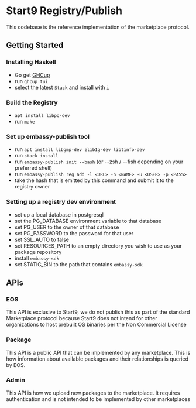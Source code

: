 # Start9 Registry/Publish

This codebase is the reference implementation of the marketplace protocol.

## Getting Started

### Installing Haskell

- Go get [GHCup](https://www.haskell.org/ghcup/)
- run `ghcup tui`
- select the latest `Stack` and install with `i`

### Build the Registry

- `apt install libpq-dev`
- run `make`

### Set up embassy-publish tool

- run `apt install libgmp-dev zlib1g-dev libtinfo-dev`
- run `stack install`
- run `embassy-publish init --bash` (or --zsh / --fish depending on your preferred shell)
- run `embassy-publish reg add -l <URL> -n <NAME> -u <USER> -p <PASS>`
- take the hash that is emitted by this command and submit it to the registry owner

### Setting up a registry dev environment

- set up a local database in postgresql
- set the PG_DATABASE environment variable to that database
- set PG_USER to the owner of that database
- set PG_PASSWORD to the password for that user
- set SSL_AUTO to false
- set RESOURCES_PATH to an empty directory you wish to use as your package repository
- install `embassy-sdk`
- set STATIC_BIN to the path that contains `embassy-sdk`

## APIs

### EOS

This API is exclusive to Start9, we do not publish this as part of the standard Marketplace protocol because Start9 does
not intend for other organizations to host prebuilt OS binaries per the Non Commercial License

### Package

This API is a public API that can be implemented by any marketplace. This is how information about available packages
and their relationships is queried by EOS.

### Admin

This API is how we upload new packages to the marketplace. It requires authentication and is not intended to be implemented
by other marketplaces
